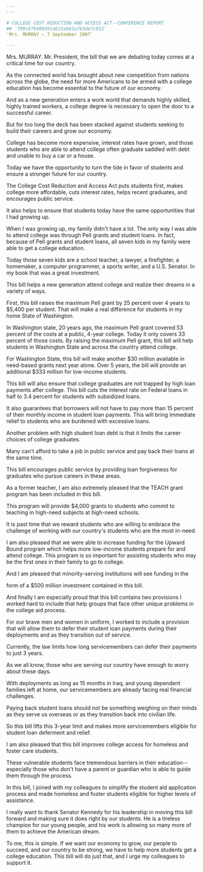 ```yaml
---
---

# COLLEGE COST REDUCTION AND ACCESS ACT--CONFERENCE REPORT
## `709c679409391a622ab62a763de7c012`
`Mrs. MURRAY — 7 September 2007`

---
```



Mrs. MURRAY. Mr. President, the bill that we are debating today comes 
at a critical time for our country.

As the connected world has brought about new competition from nations 
across the globe, the need for more Americans to be armed with a 
college education has become essential to the future of our economy.

And as a new generation enters a work world that demands highly 
skilled, highly trained workers, a college degree is necessary to open 
the door to a successful career.

But for too long the deck has been stacked against students seeking 
to build their careers and grow our economy.

College has become more expensive, interest rates have grown, and 
those students who are able to attend college often graduate saddled 
with debt and unable to buy a car or a house.

Today we have the opportunity to turn the tide in favor of students 
and ensure a stronger future for our country.

The College Cost Reduction and Access Act puts students first, makes 
college more affordable, cuts interest rates, helps recent graduates, 
and encourages public service.

It also helps to ensure that students today have the same 
opportunities that I had growing up.

When I was growing up, my family didn't have a lot. The only way I 
was able to attend college was through Pell grants and student loans. 
In fact, because of Pell grants and student loans, all seven kids in my 
family were able to get a college education.

Today those seven kids are a school teacher, a lawyer, a firefighter, 
a homemaker, a computer programmer, a sports writer, and a U.S. 
Senator. In my book that was a great investment.

This bill helps a new generation attend college and realize their 
dreams in a variety of ways.

First, this bill raises the maximum Pell grant by 25 percent over 4 
years to $5,400 per student. That will make a real difference for 
students in my home State of Washington.

In Washington state, 20 years ago, the maximum Pell grant covered 53 
percent of the costs at a public, 4-year college. Today it only covers 
33 percent of those costs. By raising the maximum Pell grant, this bill 
will help students in Washington State and across the country attend 
college.

For Washington State, this bill will make another $30 million 
available in need-based grants next year alone. Over 5 years, the bill 
will provide an additional $333 million for low-income students.

This bill will also ensure that college graduates are not trapped by 
high loan payments after college. This bill cuts the interest rate on 
Federal loans in half to 3.4 percent for students with subsidized 
loans.

It also guarantees that borrowers will not have to pay more than 15 
percent of their monthly income in student loan payments. This will 
bring immediate relief to students who are burdened with excessive 
loans.

Another problem with high student loan debt is that it limits the 
career choices of college graduates.

Many can't afford to take a job in public service and pay back their 
loans at the same time.

This bill encourages public service by providing loan forgiveness for 
graduates who pursue careers in these areas.

As a former teacher, I am also extremely pleased that the TEACH grant 
program has been included in this bill.

This program will provide $4,000 grants to students who commit to 
teaching in high-need subjects at high-need schools.

It is past time that we reward students who are willing to embrace 
the challenge of working with our country's students who are the most 
in-need.

I am also pleased that we were able to increase funding for the 
Upward Bound program which helps more low-income students prepare for 
and attend college. This program is so important for assisting students 
who may be the first ones in their family to go to college.

And I am pleased that minority-serving institutions will see funding 
in the


form of a $500 million investment contained in this bill.

And finally I am especially proud that this bill contains two 
provisions I worked hard to include that help groups that face other 
unique problems in the college aid process.

For our brave men and women in uniform, I worked to include a 
provision that will allow them to defer their student loan payments 
during their deployments and as they transition out of service.

Currently, the law limits how long servicemembers can defer their 
payments to just 3 years.

As we all know, those who are serving our country have enough to 
worry about these days.

With deployments as long as 15 months in Iraq, and young dependent 
families left at home, our servicemembers are already facing real 
financial challenges.

Paying back student loans should not be something weighing on their 
minds as they serve us overseas or as they transition back into 
civilian life.

So this bill lifts this 3-year limit and makes more servicemembers 
eligible for student loan deferment and relief.

I am also pleased that this bill improves college access for homeless 
and foster care students.

These vulnerable students face tremendous barriers in their 
education--especially those who don't have a parent or guardian who is 
able to guide them through the process.

In this bill, I joined with my colleagues to simplify the student aid 
application process and made homeless and foster students eligible for 
higher levels of assistance.

I really want to thank Senator Kennedy for his leadership in moving 
this bill forward and making sure it does right by our students. He is 
a tireless champion for our young people, and his work is allowing so 
many more of them to achieve the American dream.

To me, this is simple. If we want our economy to grow, our people to 
succeed, and our country to be strong, we have to help more students 
get a college education. This bill will do just that, and I urge my 
colleagues to support it.